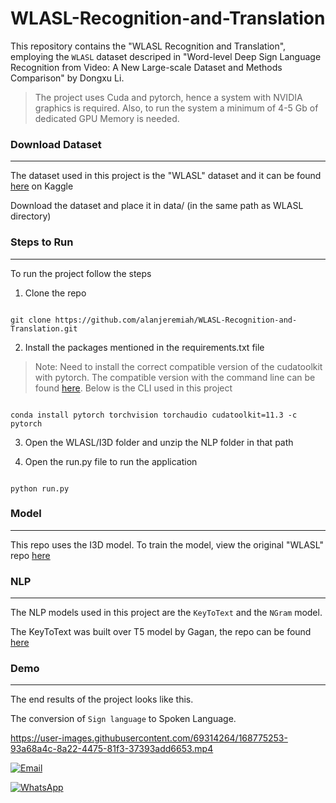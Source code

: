 # WLASL-Recognition-and-Translation

This repository contains the "WLASL Recognition and Translation", employing the `WLASL` dataset descriped in "Word-level Deep Sign Language Recognition from Video: A New Large-scale Dataset and Methods Comparison" by Dongxu Li.


>The project uses Cuda and pytorch, hence a system with NVIDIA graphics is required. Also, to run the system a minimum of 4-5 Gb of dedicated GPU Memory is needed.


### Download Dataset
-----------------

The dataset used in this project is the "WLASL" dataset and it can be found [here](https://www.kaggle.com/datasets/utsavk02/wlasl-complete) on Kaggle

Download the dataset and place it in data/ (in the same path as WLASL directory)

### Steps to Run
-----------------

To run the project follow the steps

1. Clone the repo

 ```
 
 git clone https://github.com/alanjeremiah/WLASL-Recognition-and-Translation.git
 
 ```
 
2. Install the packages mentioned in the requirements.txt file


> Note: Need to install the correct compatible version of the cudatoolkit with pytorch. The compatible version with the command line can be found [here](https://pytorch.org/get-started/locally/). Below is the CLI used in this project


```

conda install pytorch torchvision torchaudio cudatoolkit=11.3 -c pytorch

```

3. Open the WLASL/I3D folder and unzip the NLP folder in that path

4. Open the run.py file to run the application

```

python run.py

```

### Model
-----------------

This repo uses the I3D model. To train the model, view the original "WLASL" repo [here](https://github.com/dxli94/WLASL/blob/master/README.md)

### NLP
-----------------

The NLP models used in this project are the `KeyToText` and the `NGram` model. 

The KeyToText was built over T5 model by Gagan, the repo can be found [here](https://github.com/gagan3012/keytotext)

### Demo
-----------------

The end results of the project looks like this. 

The conversion of `Sign language` to Spoken Language.




https://user-images.githubusercontent.com/69314264/168775253-93a68a4c-8a22-4475-81f3-37393add6653.mp4


[![Email](https://img.shields.io/badge/Email-D14836?style=flat-square&logo=gmail&logoColor=white)](mailto:muqtasid5266@gmail.com)

[![WhatsApp](https://img.shields.io/badge/WhatsApp-25D366?style=flat-square&logo=whatsapp&logoColor=white)](https://wa.me/923176517525)


